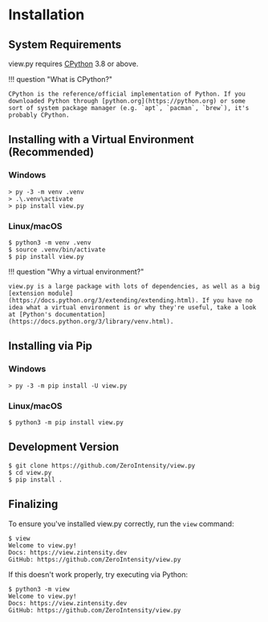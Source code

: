 # Installation

## System Requirements

view.py requires [CPython](https://python.org/downloads/) 3.8 or above.

!!! question "What is CPython?"

    CPython is the reference/official implementation of Python. If you downloaded Python through [python.org](https://python.org) or some sort of system package manager (e.g. `apt`, `pacman`, `brew`), it's probably CPython.

## Installing with a Virtual Environment (Recommended)

### Windows

```
> py -3 -m venv .venv
> .\.venv\activate
> pip install view.py
```

### Linux/macOS

```
$ python3 -m venv .venv
$ source .venv/bin/activate
$ pip install view.py
```

!!! question "Why a virtual environment?"

    view.py is a large package with lots of dependencies, as well as a big [extension module](https://docs.python.org/3/extending/extending.html). If you have no idea what a virtual environment is or why they're useful, take a look at [Python's documentation](https://docs.python.org/3/library/venv.html).

## Installing via Pip

### Windows

```
> py -3 -m pip install -U view.py
```

### Linux/macOS

```
$ python3 -m pip install view.py
```

## Development Version

```
$ git clone https://github.com/ZeroIntensity/view.py
$ cd view.py
$ pip install .
```

## Finalizing

To ensure you've installed view.py correctly, run the `view` command:

```
$ view
Welcome to view.py!
Docs: https://view.zintensity.dev
GitHub: https://github.com/ZeroIntensity/view.py
```

If this doesn't work properly, try executing via Python:

```
$ python3 -m view
Welcome to view.py!
Docs: https://view.zintensity.dev
GitHub: https://github.com/ZeroIntensity/view.py
```
